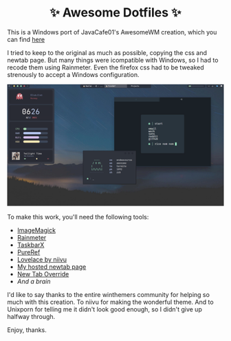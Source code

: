<h1 align="center">✨ Awesome Dotfiles ✨</h1>

This is a Windows port of JavaCafe01's AwesomeWM creation, which you can find [here](https://github.com/JavaCafe01/dotfiles)

I tried to keep to the original as much as possible, copying the css and newtab page. But many things were icompatible with Windows, so I had to recode them using Rainmeter. Even the firefox css had to be tweaked strenously to accept a Windows configuration.

![img](https://raw.githubusercontent.com/Blu3Jive001/Awesome-Windows/master/Images/Result.png)

To make this work, you'll need the following tools:

+ [ImageMagick](https://imagemagick.org/index.php)
+ [Rainmeter](https://www.rainmeter.net/)
+ [TaskbarX](https://chrisandriessen.nl/taskbarx)
+ [PureRef](https://www.pureref.com/)
+ [Lovelace by niivu](https://www.deviantart.com/niivu/art/lovelace-Windows-10-Suite-820036284)
+ [My hosted newtab page](blu3jive001.github.io/)
+ [New Tab Override](https://addons.mozilla.org/en-GB/firefox/addon/new-tab-override/)
+ *And a brain*

I'd like to say thanks to the entire winthemers community for helping so much with this creation. To niivu for making the wonderful theme. And to Unixporn for telling me it didn't look good enough, so I didn't give up halfway through.

Enjoy, thanks.
